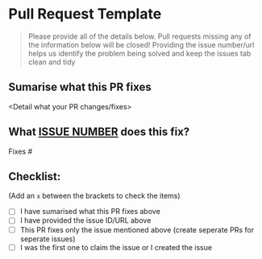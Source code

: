 # Pull Request Template

> Please provide all of the details below. Pull requests missing any of the information below will be closed!
> Providing the issue number/url helps us identify the problem being solved and keep the issues tab clean and tidy

## **Sumarise what this PR fixes**
<Detail what your PR changes/fixes>

## **What [ISSUE NUMBER]() does this fix?**
Fixes #<enter number>

## Checklist:

(Add an `x` between the brackets to check the items)

- [ ] I have sumarised what this PR fixes above
- [ ] I have provided the issue ID/URL above
- [ ] This PR fixes only the issue mentioned above (create seperate PRs for seperate issues)
- [ ] I was the first one to claim the issue or I created the issue
